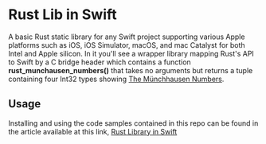 # Rust Lib in Swift
A basic Rust static library for any Swift project supporting various Apple platforms such as iOS, iOS Simulator, macOS, and mac Catalyst for both Intel and Apple silicon. In it you'll see a wrapper library mapping Rust's API to Swift by a C bridge header which contains a function **rust_munchausen_numbers()** that takes no arguments but returns a tuple containing four Int32 types showing [The Münchhausen Numbers](https://en.wikipedia.org/wiki/Perfect_digit-to-digit_invariant).
## Usage
Installing and using the code samples contained in this repo can be found in the article available at this link, [Rust Library in Swift](https://medium.com/@kennethyoel/a-swiftly-oxidizing-tutorial-44b86e8d84f5)